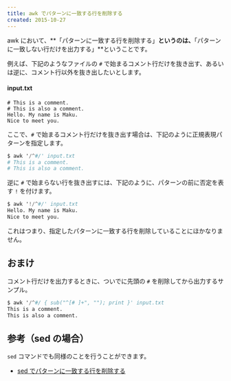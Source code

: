 ```yaml
---
title: awk でパターンに一致する行を削除する
created: 2015-10-27
---
```


awk において、**「パターンに一致する行を削除する」**というのは、**「パターンに一致しない行だけを出力する」**ということです。

例えば、下記のようなファイルの `#` で始まるコメント行だけを抜き出す、あるいは逆に、コメント行以外を抜き出したいとします。

#### input.txt
```
# This is a comment.
# This is also a comment.
Hello. My name is Maku.
Nice to meet you.
```

ここで、`#` で始まるコメント行だけを抜き出す場合は、下記のように正規表現パターンを指定します。

```awk
$ awk '/^#/' input.txt
# This is a comment.
# This is also a comment.
```

逆に `#` で始まらない行を抜き出すには、下記のように、パターンの前に否定を表す `!` を付けます。

```awk
$ awk '!/^#/' input.txt
Hello. My name is Maku.
Nice to meet you.
```

これはつまり、指定したパターンに一致する行を削除していることにほかなりません。


おまけ
----

コメント行だけを出力するときに、ついでに先頭の `#` を削除してから出力するサンプル。

```awk
$ awk '/^#/ { sub("^[# ]+", ""); print }' input.txt
This is a comment.
This is also a comment.
```

参考（sed の場合）
----

`sed` コマンドでも同様のことを行うことができます。

* [sed でパターンに一致する行を削除する](sed-delete-specified-lines.html)

